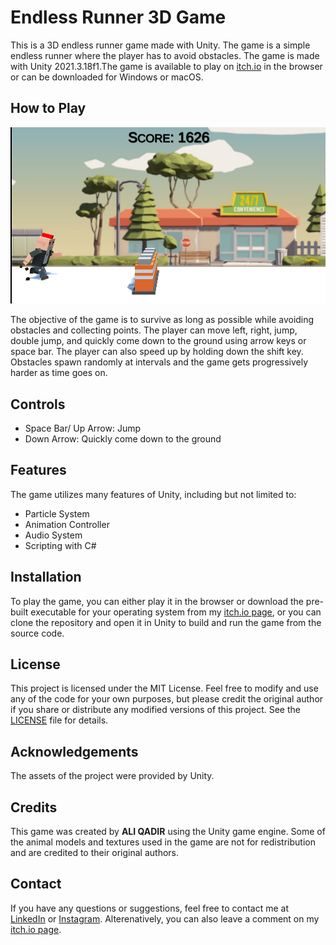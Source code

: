 # Endless Runner 3D Game

This is a 3D endless runner game made with Unity. The game is a simple endless runner where the player has to avoid obstacles. The game is made with Unity 2021.3.18f1.The game is available to play on [itch.io](https://www.aliqadir.itch.io/endless-runner) in the browser or can be downloaded for Windows or macOS.

## How to Play

![Gameplay](./Assets/Icon/Gameplay.png)

The objective of the game is to survive as long as possible while avoiding obstacles and collecting points. The player can move left, right, jump, double jump, and quickly come down to the ground using arrow keys or space bar. The player can also speed up by holding down the shift key. Obstacles spawn randomly at intervals and the game gets progressively harder as time goes on.

## Controls

-   Space Bar/ Up Arrow: Jump
-   Down Arrow: Quickly come down to the ground

## Features

The game utilizes many features of Unity, including but not limited to:

-   Particle System
-   Animation Controller
-   Audio System
-   Scripting with C#

## Installation

To play the game, you can either play it in the browser or download the pre-built executable for your operating system from my [itch.io page](https://www,aliqadir.itch.io/endless-runner), or you can clone the repository and open it in Unity to build and run the game from the source code.

## License

This project is licensed under the MIT License. Feel free to modify and use any of the code for your own purposes, but please credit the original author if you share or distribute any modified versions of this project. See the [LICENSE](./LICENSE.txt) file for details.

## Acknowledgements

The assets of the project were provided by Unity.

## Credits

This game was created by **ALI QADIR** using the Unity game engine. Some of the animal models and textures used in the game are not for redistribution and are credited to their original authors.

## Contact

If you have any questions or suggestions, feel free to contact me at [LinkedIn](https://www.linkedin.com/in/ali-qadir-1509b1226/) or [Instagram](https://www.instagram.com/oily.oli/). Alterenatively, you can also leave a comment on my [itch.io page](https://www.aliqadir.itch.io/project-2).
